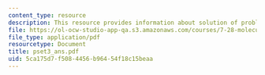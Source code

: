 ```yaml
---
content_type: resource
description: This resource provides information about solution of problem set 3.
file: https://ol-ocw-studio-app-qa.s3.amazonaws.com/courses/7-28-molecular-biology-spring-2005/5ca175d7f5084456b96454f18c15beaa_pset3_ans.pdf
file_type: application/pdf
resourcetype: Document
title: pset3_ans.pdf
uid: 5ca175d7-f508-4456-b964-54f18c15beaa
---
```

